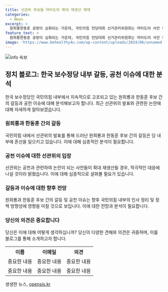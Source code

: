 ```yaml
---
title: 선관위 후보들 마타도어 확대 재생산 제재
categories:
  - News
excerpt: >
  원희룡한동훈 공방이 심화되는 가운데, 국민의힘 전당대회 선거관리위원회는 마타도어 사안 확대시 제재 조치로 대응을 밝히며 공방에 대한 대응을 강조했다. 원 후보는 한 후보의 가족을 비방하는 영상을 유포했다는 주장에 대해 선관위에 신고를 접수했고, 한 후보 측은 원 후보를 향한 비판을 이어갔다. 이에 대한 논란이 증폭되면서 공천과 관련된 논란이 전당대회에 영향을 미칠 것으로 보인다.
feature_text: >
  원희룡한동훈 공방이 심화되는 가운데, 국민의힘 전당대회 선거관리위원회는 마타도어 사안 확대시 제재 조치로 대응을 밝히며 공방에 대한 대응을 강조했다. 원 후보는 한 후보의 가족을 비방하는 영상을 유포했다는 주장에 대해 선관위에 신고를 접수했고, 한 후보 측은 원 후보를 향한 비판을 이어갔다. 이에 대한 논란이 증폭되면서 공천과 관련된 논란이 전당대회에 영향을 미칠 것으로 보인다.
image: 'https://www.behealthy4u.com/wp-content/uploads/2024/06/unnamed-file.png'
---
```


<p><img src="https://www.behealthy4u.com/wp-content/uploads/2024/06/unnamed-file.png" alt="info 속보" /></p>

<h2 data-ke-size="size26">정치 블로그: 한국 보수정당 내부 갈등, 공천 이슈에 대한 분석</h2>

<p data-ke-size="size16">한국 보수정당인 국민의힘 내부에서 지속적으로 고조되고 있는 원희룡과 한동훈 후보 간의 갈등과 공천 이슈에 대해 분석해보고자 합니다. 최근 선관위의 발표와 관련된 논란에 대해 자세하게 알아보겠습니다.</p>

<h3>원희룡과 한동훈 간의 갈등</h3>

<p data-ke-size="size16">국민의힘 내에서 선관위의 발표를 통해 드러난 원희룡과 한동훈 후보 간의 갈등은 당 내부에 혼선을 일으키고 있습니다. 이에 대해 심층적인 분석이 필요합니다.</p>

<h3>공천 이슈에 대한 선관위의 입장</h3>

<p data-ke-size="size16">선관위는 공천과 관련하여 논란이 되는 사안들이 확대 재생산될 경우, 적극적인 대응에 나설 것이라 밝혔습니다. 이에 대해 심층적으로 살펴볼 필요가 있습니다.</p>

<h3>갈등과 이슈에 대한 향후 전망</h3>

<p data-ke-size="size16">원희룡과 한동훈 후보 간의 갈등 및 공천 이슈는 향후 국민의힘 내부의 인사 정리 및 정책 방향성에 영향을 미칠 것으로 보입니다. 이에 대한 전망과 분석이 필요합니다.</p>

<h3>당신의 의견은 중요합니다</h3>

<p data-ke-size="size16">당신은 이에 대해 어떻게 생각하십니까? 당신의 다양한 견해와 의견은 귀중하며, 이를 블로그를 통해 소개하고자 합니다.</p>

<table>
  <tr>
    <th>이름</th>
    <th>이메일</th>
    <th>의견</th>
  </tr>
  <tr>
    <td>중요한 내용</td>
    <td>중요한 내용</td>
    <td>중요한 내용</td>
  </tr>
  <tr>
    <td>중요한 내용</td>
    <td>중요한 내용</td>
    <td>중요한 내용</td>
  </tr>
</table>
생생한 뉴스, <a href="https://opensis.kr" rel="dofollow">opensis.kr</a>


